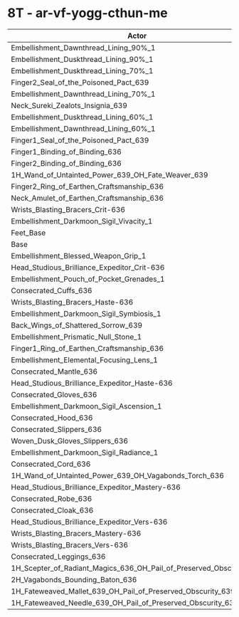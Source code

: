 # 8T - ar-vf-yogg-cthun-me
| Actor | DPS | Increase |
|---|:---:|:---:|
|Embellishment_Dawnthread_Lining_90%_1|6526132|0.75%|
|Embellishment_Duskthread_Lining_90%_1|6519913|0.66%|
|Embellishment_Duskthread_Lining_70%_1|6519285|0.65%|
|Finger2_Seal_of_the_Poisoned_Pact_639|6513988|0.57%|
|Embellishment_Dawnthread_Lining_70%_1|6513732|0.56%|
|Neck_Sureki_Zealots_Insignia_639|6510832|0.52%|
|Embellishment_Duskthread_Lining_60%_1|6509408|0.50%|
|Embellishment_Dawnthread_Lining_60%_1|6508283|0.48%|
|Finger1_Seal_of_the_Poisoned_Pact_639|6501492|0.37%|
|Finger1_Binding_of_Binding_636|6484942|0.12%|
|Finger2_Binding_of_Binding_636|6484280|0.11%|
|1H_Wand_of_Untainted_Power_639_OH_Fate_Weaver_639|6483213|0.09%|
|Finger2_Ring_of_Earthen_Craftsmanship_636|6481237|0.06%|
|Neck_Amulet_of_Earthen_Craftsmanship_636|6480379|0.05%|
|Wrists_Blasting_Bracers_Crit-636|6479199|0.03%|
|Embellishment_Darkmoon_Sigil_Vivacity_1|6477805|0.01%|
|Feet_Base|6477278|0.00%|
|Base|6477254|0.00%|
|Embellishment_Blessed_Weapon_Grip_1|6476443|-0.01%|
|Head_Studious_Brilliance_Expeditor_Crit-636|6476384|-0.01%|
|Embellishment_Pouch_of_Pocket_Grenades_1|6475861|-0.02%|
|Consecrated_Cuffs_636|6472739|-0.07%|
|Wrists_Blasting_Bracers_Haste-636|6471875|-0.08%|
|Embellishment_Darkmoon_Sigil_Symbiosis_1|6471696|-0.09%|
|Back_Wings_of_Shattered_Sorrow_639|6471418|-0.09%|
|Embellishment_Prismatic_Null_Stone_1|6470908|-0.10%|
|Finger1_Ring_of_Earthen_Craftsmanship_636|6469409|-0.12%|
|Embellishment_Elemental_Focusing_Lens_1|6468577|-0.13%|
|Consecrated_Mantle_636|6468572|-0.13%|
|Head_Studious_Brilliance_Expeditor_Haste-636|6468278|-0.14%|
|Consecrated_Gloves_636|6467680|-0.15%|
|Embellishment_Darkmoon_Sigil_Ascension_1|6466395|-0.17%|
|Consecrated_Hood_636|6465073|-0.19%|
|Consecrated_Slippers_636|6464896|-0.19%|
|Woven_Dusk_Gloves_Slippers_636|6462722|-0.22%|
|Embellishment_Darkmoon_Sigil_Radiance_1|6460775|-0.25%|
|Consecrated_Cord_636|6459004|-0.28%|
|1H_Wand_of_Untainted_Power_639_OH_Vagabonds_Torch_636|6458049|-0.30%|
|Head_Studious_Brilliance_Expeditor_Mastery-636|6457456|-0.31%|
|Consecrated_Robe_636|6456871|-0.31%|
|Consecrated_Cloak_636|6454353|-0.35%|
|Head_Studious_Brilliance_Expeditor_Vers-636|6454214|-0.36%|
|Wrists_Blasting_Bracers_Mastery-636|6453970|-0.36%|
|Wrists_Blasting_Bracers_Vers-636|6450508|-0.41%|
|Consecrated_Leggings_636|6446668|-0.47%|
|1H_Scepter_of_Radiant_Magics_636_OH_Pail_of_Preserved_Obscurity_639|6441333|-0.55%|
|2H_Vagabonds_Bounding_Baton_636|6429693|-0.73%|
|1H_Fateweaved_Mallet_639_OH_Pail_of_Preserved_Obscurity_639|6413440|-0.99%|
|1H_Fateweaved_Needle_639_OH_Pail_of_Preserved_Obscurity_639|6413235|-0.99%|
